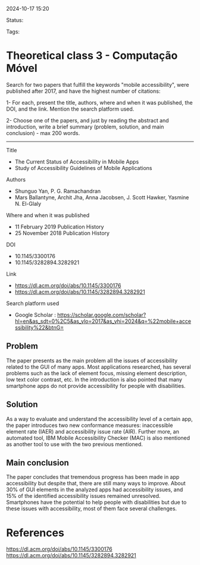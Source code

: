 2024-10-17 15:20

Status: 

Tags: 

# Theoretical class 3 - Computação Móvel

Search for two papers that fulfill the keywords "mobile accessibility", were published after 2017, and have the highest number of citations:

1- For each, present the title, authors, where and when it was published, the DOI, and the link. Mention the search platform used.

2- Choose one of the papers, and just by reading the abstract and introduction, write a brief summary (problem, solution, and main conclusion) - max 200 words.

------------------

Title
- The Current Status of Accessibility in Mobile Apps
- Study of Accessibility Guidelines of Mobile Applications

Authors
- Shunguo Yan, P. G. Ramachandran
- Mars Ballantyne, Archit Jha, Anna Jacobsen, J. Scott Hawker, Yasmine N. El-Glaly

Where and when it was published
- 11 February 2019 Publication History
- 25 November 2018 Publication History

DOI
- 10.1145/3300176
- 10.1145/3282894.3282921

Link
- https://dl.acm.org/doi/abs/10.1145/3300176
- https://dl.acm.org/doi/abs/10.1145/3282894.3282921

Search platform used
- Google Scholar : https://scholar.google.com/scholar?hl=en&as_sdt=0%2C5&as_ylo=2017&as_yhi=2024&q=%22mobile+accessibility%22&btnG=

## Problem 

The paper presents as the main problem all the issues of accessibility related to the GUI of many apps. Most applications researched, has several problems such as the lack of element focus, missing element description, low text color contrast, etc. In the introduction is also pointed that many smartphone apps do not provide accessibility for people with disabilities.

## Solution

As a way to evaluate and understand the accessibility level of a certain app, the paper introduces two new conformance measures: inaccessible element rate (IAER) and accessibility issue rate (AIR). Further more, an automated tool, IBM Mobile Accessibility Checker (MAC) is also mentioned as another tool to use with the two previous mentioned.

## Main conclusion

The paper concludes that tremendous progress has been made in app accessibility but despite that, there are still many ways to improve. About 30% of GUI elements in the analyzed apps had accessibility issues, and 15% of the identified accessibility issues remained unresolved. Smartphones have the potential to help people with disabilities but due to these issues with accessibility, most of them face several challenges. 

# References

https://dl.acm.org/doi/abs/10.1145/3300176
https://dl.acm.org/doi/abs/10.1145/3282894.3282921